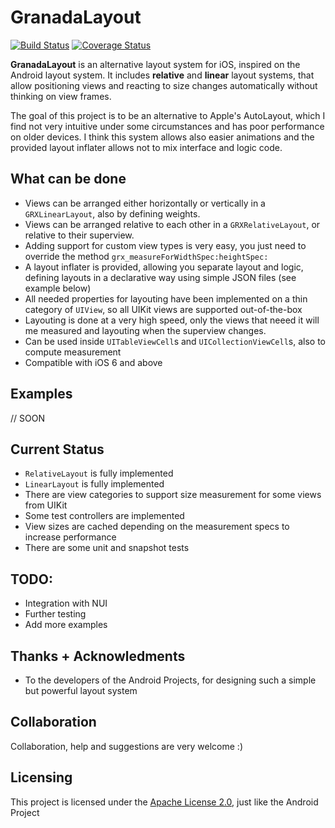 GranadaLayout
=============

[![Build Status](http://img.shields.io/travis/gskbyte/GranadaLayout/master.svg?style=flat)](https://travis-ci.org/gskbyte/GranadaLayout)
[![Coverage Status](http://img.shields.io/coveralls/gskbyte/GranadaLayout/master.svg?style=flat)](https://coveralls.io/r/gskbyte/GranadaLayout)

**GranadaLayout** is an alternative layout system for iOS, inspired on the Android layout system. It includes **relative** and **linear** layout systems, that allow positioning views and reacting to size changes automatically without thinking on view frames.

The goal of this project is to be an alternative to Apple's AutoLayout, which I find not very intuitive under some circumstances and has poor performance on older devices. I think this system allows also easier animations and the provided layout inflater allows not to mix interface and logic code.

What can be done
----------------

- Views can be arranged either horizontally or vertically in a ``GRXLinearLayout``, also by defining weights.
- Views can be arranged relative to each other in a ``GRXRelativeLayout``, or relative to their superview.
- Adding support for custom view types is very easy, you just need to override the method ``grx_measureForWidthSpec:heightSpec:``
- A layout inflater is provided, allowing you separate layout and logic, defining layouts in a declarative way using simple JSON files (see example below)
- All needed properties for layouting have been implemented on a thin category of ``UIView``, so all UIKit views are supported out-of-the-box
- Layouting is done at a very high speed, only the views that neeed it will me measured and layouting when the superview changes.
- Can be used inside ``UITableViewCell``s and ``UICollectionViewCell``s, also to compute measurement
- Compatible with iOS 6 and above

Examples
--------

// SOON


Current Status
--------------

- ``RelativeLayout`` is fully implemented
- ``LinearLayout`` is fully implemented
- There are view categories to support size measurement for some views from UIKit
- Some test controllers are implemented
- View sizes are cached depending on the measurement specs to increase performance
- There are some unit and snapshot tests

TODO:
-----
- Integration with NUI
- Further testing
- Add more examples

Thanks + Acknowledments
-----------------------

- To the developers of the Android Projects, for designing such a simple but powerful layout system

Collaboration
-------------

Collaboration, help and suggestions are very welcome :)

Licensing
---------

This project is licensed under the [Apache License 2.0](http://www.apache.org/licenses/LICENSE-2.0.html), just like the Android Project
